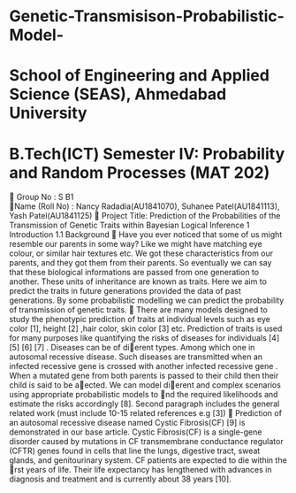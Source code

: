 # Genetic-Transmisison-Probabilistic-Model-

# School of Engineering and Applied Science (SEAS), Ahmedabad University

#  B.Tech(ICT) Semester IV: Probability and Random Processes (MAT 202)

 Group No : S B1  
 Name (Roll No) : Nancy Radadia(AU1841070), 
                   Suhanee Patel(AU1841113), 
                   Yash Patel(AU1841125)
 Project Title: Prediction of the Probabilities of the Transmission of Genetic Traits within
Bayesian Logical Inference
1 Introduction
1.1 Background
 Have you ever noticed that some of us might resemble our parents in some way? Like we might have
matching eye colour, or similar hair textures etc. We got these characteristics from our parents, and
they got them from their parents. So eventually we can say that these biological informations are
passed from one generation to another. These units of inheritance are known as traits. Here we aim
to predict the traits in future generations provided the data of past generations. By some probabilistic
modelling we can predict the probability of transmission of genetic traits.
 There are many models designed to study the phenotypic prediction of traits at individual levels such as
eye color [1], height [2] ,hair color, skin color [3] etc. Prediction of traits is used for many purposes like
quantifying the risks of diseases for individuals [4] [5] [6] [7] . Diseases can be of dierent types. Among
which one in autosomal recessive disease. Such diseases are transmitted when an infected recessive gene
is crossed with another infected recessive gene . When a mutated gene from both parents is passed to
their child then their child is said to be aected. We can model dierent and complex scenarios using
appropriate probabilistic models to nd the required likelihoods and estimate the risks accordingly [8].
Second paragraph includes the general related work (must include 10-15 related references e.g [3])
 Prediction of an autosomal recessive disease named Cystic Fibrosis(CF) [9] is demonstrated in our
base article. Cystic Fibrosis(CF) is a single-gene disorder caused by mutations in CF transmembrane
conductance regulator (CFTR) genes found in cells that line the lungs, digestive tract, sweat glands, and
genitourinary system. CF patients are expected to die within the rst years of life. Their life expectancy
has lengthened with advances in diagnosis and treatment and is currently about 38 years [10].
